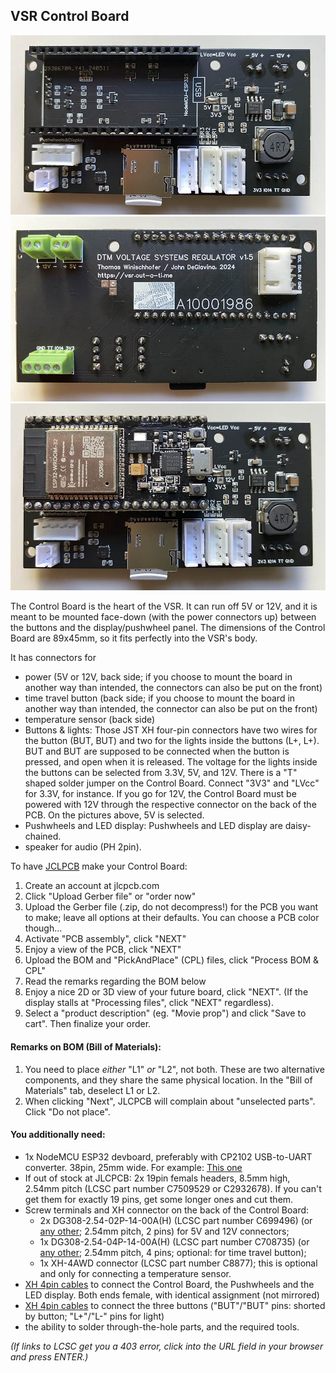## VSR Control Board

<img src="img/cb1.jpg">

<img src="img/cb2.jpg">

<img src="img/cb3.jpg">

The Control Board is the heart of the VSR. It can run off 5V or 12V, and it is meant to be mounted face-down (with the power connectors up) between the buttons and the display/pushwheel panel. The dimensions of the Control Board are 89x45mm, so it fits perfectly into the VSR's body.

It has connectors for
- power (5V or 12V, back side; if you choose to mount the board in another way than intended, the connectors can also be put on the front)
- time travel button (back side; if you choose to mount the board in another way than intended, the connector can also be put on the front)
- temperature sensor (back side)
- Buttons & lights: Those JST XH four-pin connectors have two wires for the button (BUT, BUT) and two for the lights inside the buttons (L+, L+). BUT and BUT are supposed to be connected when the button is pressed, and open when it is released. The voltage for the lights inside the buttons can be selected from 3.3V, 5V, and 12V. There is a "T" shaped solder jumper on the Control Board. Connect "3V3" and "LVcc" for 3.3V, for instance. If you go for 12V, the Control Board must be powered with 12V through the respective connector on the back of the PCB. On the pictures above, 5V is selected.
- Pushwheels and LED display: Pushwheels and LED display are daisy-chained.
- speaker for audio (PH 2pin).

To have [JCLPCB](https://jlcpcb.com) make your Control Board:
1) Create an account at jlcpcb.com
2) Click "Upload Gerber file" or "order now"
3) Upload the Gerber file (.zip, do not decompress!) for the PCB you want to make; leave all options at their defaults. You can choose a PCB color though...
4) Activate "PCB assembly", click "NEXT"
5) Enjoy a view of the PCB, click "NEXT"
6) Upload the BOM and "PickAndPlace" (CPL) files, click "Process BOM & CPL"
7) Read the remarks regarding the BOM below
8) Enjoy a nice 2D or 3D view of your future board, click "NEXT". (If the display stalls at "Processing files", click "NEXT" regardless).
9) Select a "product description" (eg. "Movie prop") and click "Save to cart". Then finalize your order.

#### Remarks on BOM (Bill of Materials):

1) You need to place _either_ "L1" _or_ "L2", not both. These are two alternative components, and they share the same physical location. In the "Bill of Materials" tab, deselect L1 or L2.
2) When clicking "Next", JLCPCB will complain about "unselected parts". Click "Do not place".

#### You additionally need:
- 1x NodeMCU ESP32 devboard, preferably with CP2102 USB-to-UART converter. 38pin, 25mm wide. For example: [This one](https://www.waveshare.com/nodemcu-32s.htm)
- If out of stock at JLCPCB: 2x 19pin femals headers, 8.5mm high, 2.54mm pitch (LCSC part number C7509529 or C2932678). If you can't get them for exactly 19 pins, get some longer ones and cut them.
- Screw terminals and XH connector on the back of the Control Board:
  - 2x DG308-2.54-02P-14-00A(H) (LCSC part number C699496) (or [any other](https://www.mouser.com/ProductDetail/Amphenol-Anytek/VN02A1500000G?qs=Mv7BduZupUgf8d3Xo6xdxw%3D%3D); 2.54mm pitch, 2 pins) for 5V and 12V connectors;
  - 1x DG308-2.54-04P-14-00A(H) (LCSC part number C708735) (or [any other](https://www.mouser.com/ProductDetail/Amphenol-Anytek/VN04A1500000G?qs=Mv7BduZupUg1gSttWAc7xA%3D%3D); 2.54mm pitch, 4 pins; optional: for time travel button);
  - 1x XH-4AWD connector (LCSC part number C8877); this is optional and only for connecting a temperature sensor.
- [XH 4pin cables](https://www.amazon.com/Connector-pre-crimped-Housing-Adapter-Compatible/dp/B08G18PWQ6/ref=sr_1_21?th=1) to connect the Control Board, the Pushwheels and the LED display. Both ends female, with identical assignment (not mirrored)
- [XH 4pin cables](https://www.amazon.com/Connector-pre-crimped-Housing-Adapter-Compatible/dp/B08G18PWQ6/ref=sr_1_21?th=1) to connect the three buttons ("BUT"/"BUT" pins: shorted by button; "L+"/"L-" pins for light)
- the ability to solder through-the-hole parts, and the required tools.




_(If links to LCSC get you a 403 error, click into the URL field in your browser and press ENTER.)_

